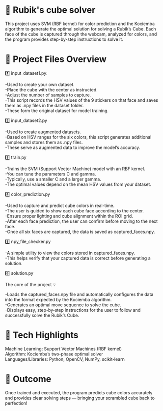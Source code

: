 # 🧩 Rubik's cube solver
This project uses SVM (RBF kernel) for color prediction and the Kociemba algorithm to generate the optimal solution for solving a Rubik’s Cube.
Each face of the cube is captured through the webcam, analyzed for colors, and the program provides step-by-step instructions to solve it.
   
# 📂 Project Files Overview
1️⃣ input_dataset1.py:

-Used to create your own dataset.    
-Place the cube with the <color> center as instructed.   
-Adjust the number of samples to capture.   
-This script records the HSV values of the 9 stickers on that face and saves them as .npy files in the dataset folder.   
-These form the original dataset for model training.   

2️⃣ input_dataset2.py

-Used to create augmented datasets.  
-Based on HSV ranges for the six colors, this script generates additional samples and stores them as .npy files.   
-These serve as augmented data to improve the model’s accuracy.   

3️⃣ train.py

-Trains the SVM (Support Vector Machine) model with an RBF kernel.   
-You can tune the parameters C and gamma.   
-Typically, use a smaller C and a larger gamma.   
-The optimal values depend on the mean HSV values from your dataset.   

4️⃣ color_prediction.py

-Used to capture and predict cube colors in real-time.   
-The user is guided to show each cube face according to the <color> center.   
-Ensure proper lighting and cube alignment within the ROI grid.   
-After each face prediction, the user can confirm before moving to the next face.   
-Once all six faces are captured, the data is saved as captured_faces.npy.   

5️⃣ npy_file_checker.py

-A simple utility to view the colors stored in captured_faces.npy.   
-This helps verify that your captured data is correct before generating a solution.   

6️⃣ solution.py

The core of the project 💡

-Loads the captured_faces.npy file and automatically configures the data into the format expected by the Kociemba algorithm.   
-Generates an optimal move sequence to solve the cube.   
-Displays easy, step-by-step instructions for the user to follow and successfully solve the Rubik’s Cube.   

# 🧠 Tech Highlights

Machine Learning: Support Vector Machines (RBF kernel)   
Algorithm: Kociemba’s two-phase optimal solver   
Languages/Libraries: Python, OpenCV, NumPy, scikit-learn   

# 🚀 Outcome

Once trained and executed, the program predicts cube colors accurately and provides clear solving steps — bringing your scrambled cube back to perfection!
